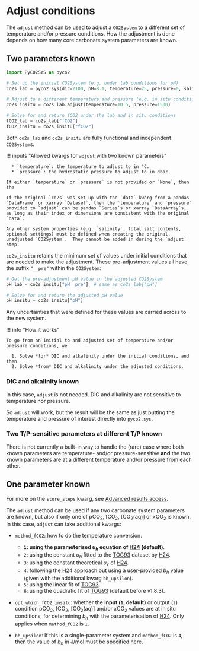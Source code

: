 # Adjust conditions

The `adjust` method can be used to adjust a `CO2System` to a different set of temperature and/or pressure conditions.  How the adjustment is done depends on how many core carbonate system parameters are known.

## Two parameters known

```python
import PyCO2SYS as pyco2

# Set up the initial CO2System (e.g. under lab conditions for pH)
co2s_lab = pyco2.sys(dic=2100, pH=8.1, temperature=25, pressure=0, salinity=32)

# Adjust to a different temperature and pressure (e.g. in situ conditions)
co2s_insitu = co2s_lab.adjust(temperature=10.5, pressure=1500)

# Solve for and return fCO2 under the lab and in situ conditions
fCO2_lab = co2s_lab["fCO2"]
fCO2_insitu = co2s_insitu["fCO2"]
```

Both `co2s_lab` and `co2s_insitu` are fully functional and independent `CO2System`s.

!!! inputs "Allowed kwargs for `adjust` with two known parameters"

      * `temperature`: the temperature to adjust to in °C.
      * `pressure`: the hydrostatic pressure to adjust to in dbar.

    If either `temperature` or `pressure` is not provided or `None`, then the 

    If the original `co2s` was set up with the `data` kwarg from a pandas `DataFrame` or xarray `Dataset`, then the `temperature` and `pressure` provided to `adjust` can be pandas `Series`s or xarray `DataArray`s, as long as their index or dimensions are consistent with the original `data`.

    Any other system properties (e.g. `salinity`, total salt contents, optional settings) must be defined when creating the original, unadjusted `CO2System`.  They cannot be added in during the `adjust` step.

`co2s_insitu` retains the minimum set of values under initial conditions that are needed to make the adjustment.  These pre-adjustment values all have the suffix `"__pre"` within the `CO2System`:

```python
# Get the pre-adjustment pH value in the adjusted CO2System
pH_lab = co2s_insitu["pH__pre"]  # same as co2s_lab["pH"]

# Solve for and return the adjusted pH value
pH_insitu = co2s_insitu["pH"]
```

Any uncertainties that were defined for these values are carried across to the new system.

!!! info "How it works"

    To go from an initial to and adjusted set of temperature and/or pressure conditions, we

      1. Solve *for* DIC and alkalinity under the initial conditions, and then
      2. Solve *from* DIC and alkalinity under the adjusted conditions.

### DIC and alkalinity known

In this case, `adjust` is not needed.  DIC and alkalinity are not sensitive to temperature nor pressure.

So `adjust` will work, but the result will be the same as just putting the temperature and pressure of interest directly into `pyco2.sys`.

### Two T/P-sensitive parameters at different T/P known

There is not currently a built-in way to handle the (rare) case where both known parameters are temperature- and/or pressure-sensitive **and** the two known parameters are at a different temperature and/or pressure from each other.

## One parameter known





For more on the `store_steps` kwarg, see [Advanced results access](results.md/#solve-without-returning).

The `adjust` method can be used if any two carbonate system parameters are known, but also if only one of pCO<sub>2</sub>, fCO<sub>2</sub>, [CO<sub>2</sub>(aq)] or *x*CO<sub>2</sub> is known.  In this case, `adjust` can take additional kwargs:

  * `method_fCO2`: how to do the temperature conversion.
    * **`1`: using the parameterised <i>υ<sub>h</sub></i> equation of [H24](refs.md/#h) (default)**. 
    * `2`: using the constant <i>υ<sub>h</sub></i> fitted to the [TOG93](refs.md/#t) dataset by [H24](refs.md/#h).
    * `3`: using the constant theoretical <i>υ<sub>x</sub></i> of [H24](refs.md/#h).
    * `4`: following the [H24](refs.md/#h) approach but using a user-provided $b_h$ value (given with the additional kwarg `bh_upsilon`).
    * `5`: using the linear fit of [TOG93](refs.md/#t).
    * `6`: using the quadratic fit of [TOG93](refs.md/#t) (default before v1.8.3).
  
  * `opt_which_fCO2_insitu`: whether the **input (`1`, default)** or output (`2`) condition pCO<sub>2</sub>, fCO<sub>2</sub>, [CO<sub>2</sub>(aq)] and/or <i>x</i>CO<sub>2</sub> values are at in situ conditions, for determining $b_h$ with the parameterisation of [H24](refs.md/#h).  Only applies when `method_fCO2` is `1`.

  * `bh_upsilon`: If this is a single-parameter system and `method_fCO2` is `4`, then the value of $b_h$ in J/mol must be specified here.

